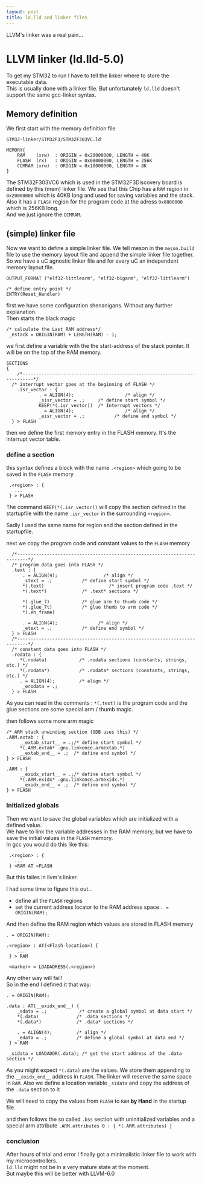 ```yaml
---
layout: post
title: ld.lld and linker files
---
```


LLVM's linker was a real pain...

# LLVM linker (ld.lld-5.0)

To get my STM32 to run I have to tell the linker where to store the executable data.  
This is usually done with a linker file. But unfortunately `ld.lld` doesn't support the same gcc-linker syntax.

## Memory definition

We first start with the memory definition file

`STM32-linker/STM32F3/STM32F303VC.ld`
```
MEMORY{
	RAM    (xrw)  : ORIGIN = 0x20000000, LENGTH = 40K
	FLASH  (rx)   : ORIGIN = 0x08000000, LENGTH = 256K
	CCMRAM (xrw)  : ORIGIN = 0x10000000, LENGTH = 8K
}
```

The STM32F303VC6 which is used in the STM32F3Discovery board is defined by this (mem) linker file.
We see that this Chip has a `RAM` region in `0x20000000` which is 40KB long and used for saving variables and the stack.
Also it has a `FLASH` region for the program code at the adress `0x0800000` which is 256KB long.  
And we just ignore the `CCMRAM`.

## (simple) linker file

Now we want to define a simple linker file. We tell meson in the `meson.build` file to use the memory layout file and append the simple linker file together.
So we have a uC agnostic linker file and for every uC an independent memory layout file.


```
OUTPUT_FORMAT ("elf32-littlearm", "elf32-bigarm", "elf32-littlearm")

/* define entry point */
ENTRY(Reset_Handler)
```

first we have some configuration shenanigans. Without any further explanation.  
Then starts the black magic

```
/* calculate the Last RAM address*/
 _estack = ORIGIN(RAM) + LENGTH(RAM) - 1;
```
we first define a variable with the the start-address of the stack pointer.
It will be on the top of the RAM memory.

```
SECTIONS
{
	/*--------------------------------------------------------------------------*/
  /* interrupt vector goes at the beginning of FLASH */
	.isr_vector : {
			. = ALIGN(4);					/* align */
			_sisr_vector = .;     /* define start symbol */
			KEEP(*(.isr_vector))  /* Interrupt vectors */
			. = ALIGN(4);					/* align */
			_eisr_vector = .;			/* define end symbol */
  } > FLASH
```

then we define the first memory entry in the FLASH memory. It's the interrupt vector table.

### define a section
this syntax defines a block with the name `.<region>` which going to be saved in the `FLASH` memory
```
 .<region> : {
   ...
 } > FLASH
```

The command `KEEP(*(.isr_vector))` will copy the section defined in the startupfile with the name `.isr_vector` in the surrounding `<region>`.

Sadly I used the same name for region and the section defined in the startupfile.

next we copy the program code and constant values to the `FLASH` memory
```
  /*--------------------------------------------------------------------------*/
  /* program data goes into FLASH */
  .text : {
      . = ALIGN(4);					/* align */
      _stext = .;           /* define start symbol */
      *(.text)						  /* insert program code .text */
      *(.text*)             /* .text* sections */

      *(.glue_7)            /* glue arm to thumb code */
      *(.glue_7t)           /* glue thumb to arm code */
      *(.eh_frame)

      . = ALIGN(4);				  /* align */
      _etext = .;           /* define end symbol */
  } > FLASH
  /*--------------------------------------------------------------------------*/
  /* constant data goes into FLASH */
  .rodata : {
     *(.rodata)            /* .rodata sections (constants, strings, etc.) */
     *(.rodata*)           /* .rodata* sections (constants, strings, etc.) */
     . = ALIGN(4);         /* align */
      _erodata = .;
  } > FLASH
```

As you can read in the comments : `*(.text)` is the program code and the glue sections are some special arm / thumb magic.

then follows some more arm magic
```
/* ARM stack unwinding section (GDB uses this) */
.ARM.extab : {
     __extab_start__ = .;/* define start symbol */
     *(.ARM.extab* .gnu.linkonce.armextab.*)
     __extab_end__ = .;  /* define end symbol */
} > FLASH

.ARM : {
     __exidx_start__ = .;/* define start symbol */
     *(.ARM.exidx* .gnu.linkonce.armexidx.*)
     __exidx_end__ = .;  /* define end symbol */
} > FLASH
```

### Initialized globals
Then we want to save the global variables which are initialized with a defined value.  
We have to link the variable addresses in the RAM memory, but we have to save the initial values in the `FLASH` memory.  
In gcc you would do this like this:

```
 .<region> : {
   ...
 } >RAM AT >FLASH

```
But this failes in llvm's linker.

I had some time to figure this out...

-   define all the `FLASH` regions
-   set the current address locator to the RAM address space `. = ORIGIN(RAM);`

And then define the RAM region which values are stored in FLASH memory

```
. = ORIGIN(RAM);

.<region> : AT(<Flash-location>) {
    ...
 } > RAM

 <marker> = LOADADRESS(.<region>)
```

Any other way will fail!  
So in the end I defined it that way:
```
. = ORIGIN(RAM);

.data : AT(__exidx_end__) {
    _sdata = .;            /* create a global symbol at data start */
    *(.data)              /* .data sections */
    *(.data*)             /* .data* sections */

    . = ALIGN(4);         /* align */
    _edata = .;           /* define a global symbol at data end */
 } > RAM

 _sidata = LOADADDR(.data); /* get the start address of the .data section */
```

As you might expect `*(.data)` are the values. We store them appending to the `__exidx_end__` address in `FLASH`.
The linker will reserve the same space in `RAM`. Also we define a location variable `_sidata` and copy the address of the `.data` section to it

We will need to copy the values from `FLASH` to `RAM` **by Hand** in the startup file.

and then follows the so called `.bss` section with uninitialized variables and a special arm attribute `.ARM.attributes 0 : { *(.ARM.attributes) }`

### conclusion
After hours of trial and error I finally got a minimalistic linker file to work with my microcontrollers.  
`ld.lld` might not be in a very mature state at the moment.  
But maybe this will be better with LLVM-6.0

